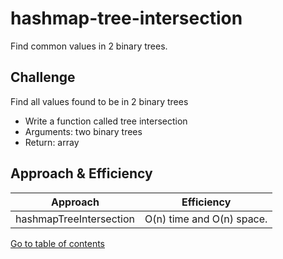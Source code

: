 # hashmap-tree-intersection
Find common values in 2 binary trees.

## Challenge
Find all values found to be in 2 binary trees

  * Write a function called tree intersection
  * Arguments: two binary trees
  * Return: array


## Approach & Efficiency
| Approach | Efficiency |
| - | - |
| hashmapTreeIntersection | O(n) time and O(n) space. |

[Go to table of contents](https://suhaib-ersan.github.io/401-data-structures-and-algorithms)
